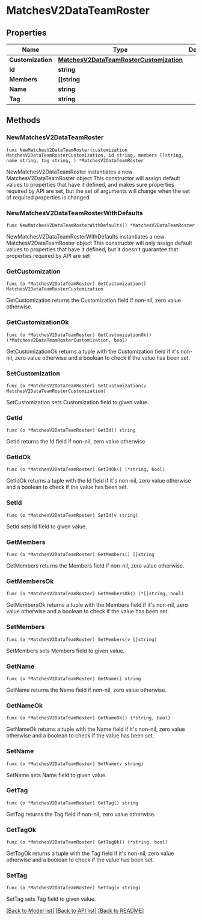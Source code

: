 # MatchesV2DataTeamRoster

## Properties

Name | Type | Description | Notes
------------ | ------------- | ------------- | -------------
**Customization** | [**MatchesV2DataTeamRosterCustomization**](MatchesV2DataTeamRosterCustomization.md) |  | 
**Id** | **string** |  | 
**Members** | **[]string** |  | 
**Name** | **string** |  | 
**Tag** | **string** |  | 

## Methods

### NewMatchesV2DataTeamRoster

`func NewMatchesV2DataTeamRoster(customization MatchesV2DataTeamRosterCustomization, id string, members []string, name string, tag string, ) *MatchesV2DataTeamRoster`

NewMatchesV2DataTeamRoster instantiates a new MatchesV2DataTeamRoster object
This constructor will assign default values to properties that have it defined,
and makes sure properties required by API are set, but the set of arguments
will change when the set of required properties is changed

### NewMatchesV2DataTeamRosterWithDefaults

`func NewMatchesV2DataTeamRosterWithDefaults() *MatchesV2DataTeamRoster`

NewMatchesV2DataTeamRosterWithDefaults instantiates a new MatchesV2DataTeamRoster object
This constructor will only assign default values to properties that have it defined,
but it doesn't guarantee that properties required by API are set

### GetCustomization

`func (o *MatchesV2DataTeamRoster) GetCustomization() MatchesV2DataTeamRosterCustomization`

GetCustomization returns the Customization field if non-nil, zero value otherwise.

### GetCustomizationOk

`func (o *MatchesV2DataTeamRoster) GetCustomizationOk() (*MatchesV2DataTeamRosterCustomization, bool)`

GetCustomizationOk returns a tuple with the Customization field if it's non-nil, zero value otherwise
and a boolean to check if the value has been set.

### SetCustomization

`func (o *MatchesV2DataTeamRoster) SetCustomization(v MatchesV2DataTeamRosterCustomization)`

SetCustomization sets Customization field to given value.


### GetId

`func (o *MatchesV2DataTeamRoster) GetId() string`

GetId returns the Id field if non-nil, zero value otherwise.

### GetIdOk

`func (o *MatchesV2DataTeamRoster) GetIdOk() (*string, bool)`

GetIdOk returns a tuple with the Id field if it's non-nil, zero value otherwise
and a boolean to check if the value has been set.

### SetId

`func (o *MatchesV2DataTeamRoster) SetId(v string)`

SetId sets Id field to given value.


### GetMembers

`func (o *MatchesV2DataTeamRoster) GetMembers() []string`

GetMembers returns the Members field if non-nil, zero value otherwise.

### GetMembersOk

`func (o *MatchesV2DataTeamRoster) GetMembersOk() (*[]string, bool)`

GetMembersOk returns a tuple with the Members field if it's non-nil, zero value otherwise
and a boolean to check if the value has been set.

### SetMembers

`func (o *MatchesV2DataTeamRoster) SetMembers(v []string)`

SetMembers sets Members field to given value.


### GetName

`func (o *MatchesV2DataTeamRoster) GetName() string`

GetName returns the Name field if non-nil, zero value otherwise.

### GetNameOk

`func (o *MatchesV2DataTeamRoster) GetNameOk() (*string, bool)`

GetNameOk returns a tuple with the Name field if it's non-nil, zero value otherwise
and a boolean to check if the value has been set.

### SetName

`func (o *MatchesV2DataTeamRoster) SetName(v string)`

SetName sets Name field to given value.


### GetTag

`func (o *MatchesV2DataTeamRoster) GetTag() string`

GetTag returns the Tag field if non-nil, zero value otherwise.

### GetTagOk

`func (o *MatchesV2DataTeamRoster) GetTagOk() (*string, bool)`

GetTagOk returns a tuple with the Tag field if it's non-nil, zero value otherwise
and a boolean to check if the value has been set.

### SetTag

`func (o *MatchesV2DataTeamRoster) SetTag(v string)`

SetTag sets Tag field to given value.



[[Back to Model list]](../README.md#documentation-for-models) [[Back to API list]](../README.md#documentation-for-api-endpoints) [[Back to README]](../README.md)


